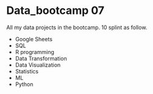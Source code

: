 # Data_bootcamp 07

All my data projects in the bootcamp. 10 splint as follow.

- Google Sheets
- SQL
- R programming
- Data Transformation
- Data Visualization
- Statistics
- ML
- Python
